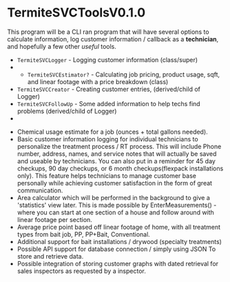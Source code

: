 # TermiteSVCToolsV0.1.0

This program will be a CLI ran program that will have several options to calculate information, log customer information / callback as a **technician**, and hopefully a few other *useful* tools.
* `TermiteSVCLogger` - Logging customer information (class/super)
* * `TermiteSVCEstimator?` - Calculating job pricing, product usage, sqft, and linear footage with a price breakdown (class)
* `TermiteSVCCreator` - Creating customer entries, (derived/child of Logger)
* `TermiteSVCFollowUp` - Some added information to help techs find problems (derived/child of Logger)
* 
- Chemical usage estimate for a job (ounces + total gallons needed).
- Basic customer information logging for individual technicians to personalize the treatment process / RT process. This will include Phone number, address, names, and service notes that will actually be saved and useable by technicians. You can also put in a reminder for 45 day checkups, 90 day checkups, or 6 month checkups(flexpack installations only). This feature helps technicians to manage customer base personally while achieving customer satisfaction in the form of great communication.
- Area calculator which will be performed in the background to give a 'statistics' view later. This is made possible by EnterMeasurements() - where you can start at one section of a house and follow around with linear footage per section.
- Average price point based off linear footage of home, with all treatment types from bait job, PP, PP+Bait, Conventional.
- Additional support for bait installations / drywood (specialty treatments)
- Possible API support for database connection / simply using JSON To store and retrieve data.
- Possible integration of storing customer graphs with dated retrieval for sales inspectors as requested by a inspector.
